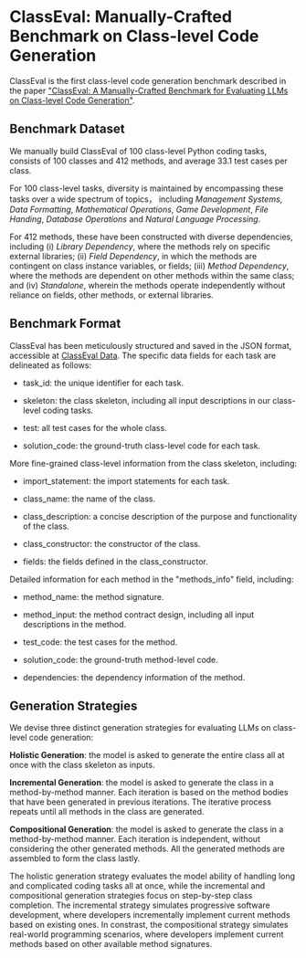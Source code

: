 # ClassEval: Manually-Crafted Benchmark on Class-level Code Generation

ClassEval is the first class-level code generation benchmark described in the paper ["ClassEval: A Manually-Crafted Benchmark
for Evaluating LLMs on Class-level Code Generation"](http://arxiv.org/abs/2308.01861). 

## Benchmark Dataset

We manually build ClassEval of 100 class-level Python coding tasks, consists of 100 classes and 412 methods, and average 33.1 test cases per class.

For 100 class-level tasks, diversity is maintained by encompassing these tasks over a wide spectrum of topics， including *Management Systems*, *Data Formatting*, *Mathematical Operations*, *Game Development*, *File Handing*, *Database Operations* and *Natural Language Processing*.

For 412 methods, these have been constructed with diverse dependencies, including (i) *Library Dependency*, where the methods rely on specific external libraries; (ii) *Field Dependency*, in which the methods are contingent on class instance variables, or fields; (iii) *Method Dependency*, where the methods are dependent on other methods within the same class; and (iv) *Standalone*, wherein the methods operate independently without reliance on fields, other methods, or external libraries. 

## Benchmark Format

ClassEval has been meticulously structured and saved in the JSON format, accessible at [ClassEval Data](https://github.com/FudanSELab/ClassEval/blob/master/data/ClassEval_data.json). The specific data fields for each task are delineated as follows:

* task_id: the unique identifier for each task.

* skeleton: the class skeleton, including all input descriptions in our class-level coding tasks. 

* test: all test cases for the whole class.

* solution_code: the ground-truth class-level code for each task.

More fine-grained class-level information from the class skeleton, including:

* import_statement: the import statements for each task.

* class_name: the name of the class.

* class_description: a concise description of the purpose and functionality of the class.

* class_constructor: the constructor of the class.

* fields: the fields defined in the class_constructor.

Detailed information for each method in the "methods_info" field, including:

* method_name: the method signature.

* method_input: the method contract design, including all input descriptions in the method.

* test_code: the test cases for the method.

* solution_code: the ground-truth method-level code.

* dependencies: the dependency information of the method.

## Generation Strategies

We devise three distinct generation strategies for evaluating LLMs on class-level code generation:

**Holistic Generation**: the model is asked to generate the entire class all at once with the class skeleton as inputs. 

**Incremental Generation**: the model is asked to generate the class in a method-by-method manner. Each iteration is based on the method bodies that have been generated in previous iterations. The iterative process repeats until all methods in the class are generated.  

**Compositional Generation**: the model is asked to generate the class in a method-by-method manner. Each iteration is independent, without considering the other generated methods. All the generated methods are assembled to form the class lastly.

The holistic generation strategy evaluates the model ability of handling long and complicated coding tasks all at once, while the incremental and compositional generation strategies focus on step-by-step class completion. The incremental strategy simulates progressive software development, where developers incrementally implement current methods based on existing ones. In constrast, the compositional strategy simulates real-world programming scenarios, where developers implement current methods based on other available method signatures.

